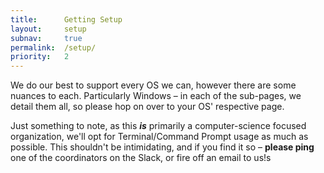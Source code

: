 ```yaml
---
title:      Getting Setup
layout:     setup
subnav:     true
permalink:  /setup/
priority:   2
---
```


We do our best to support every OS we can, however there are some nuances to each.
Particularly Windows – in each of the sub-pages, we detail them all, so please hop 
on over to your OS' respective page.

Just something to note, as this **_is_** primarily a computer-science focused 
organization, we'll opt for Terminal/Command Prompt usage as much as possible.
This shouldn't be intimidating, and if you find it so – **please ping** one of the 
coordinators on the Slack, or fire off an email to us!s